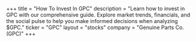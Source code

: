 +++
title = "How To Invest In GPC"
description = "Learn how to invest in GPC with our comprehensive guide. Explore market trends, financials, and the social pulse to help you make informed decisions when analyzing $GPC."
ticker = "GPC"
layout = "stocks"
company = "Genuine Parts Co. (GPC)"
+++

